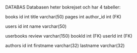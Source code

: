 DATABAS
Databasen heter bokrejset och har 4 tabeller:

books
id int
title varchar(50)
pages int
author_id int (FK)

users
id int
name varchar(50)

userbooks
review varchar(150)
bookId int (FK)
userId int (FK)

authors
id int
firstname varchar(32)
lastname varchar(32)
